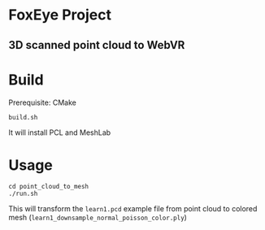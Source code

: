 # FoxEye Project
## 3D scanned point cloud to WebVR 

# Build
Prerequisite: CMake 

```
build.sh
```
It will install PCL and MeshLab

# Usage

```
cd point_cloud_to_mesh
./run.sh
```

This will transform the `learn1.pcd` example file from point cloud to colored mesh (`learn1_downsample_normal_poisson_color.ply`)



